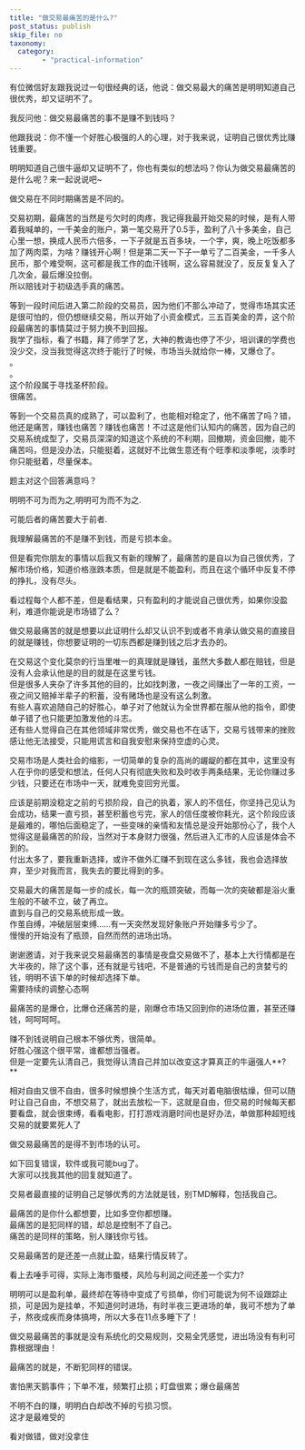 ```yaml
---
title: "做交易最痛苦的是什么?"
post_status: publish
skip_file: no
taxonomy:
  category:
        - "practical-information"
---
```


有位微信好友跟我说过一句很经典的话，他说：做交易最大的痛苦是明明知道自己很优秀，却又证明不了。

我反问他：做交易最痛苦的事不是赚不到钱吗？

他跟我说：你不懂一个好胜心极强的人的心理，对于我来说，证明自己很优秀比赚钱重要。

明明知道自己很牛逼却又证明不了，你也有类似的想法吗？你认为做交易最痛苦的是什么呢？来一起说说吧~

做交易在不同时期痛苦是不同的。

交易初期，最痛苦的当然是亏欠时的肉疼，我记得我最开始交易的时候，是有人带着我喊单的，一千美金的账户，第一笔交易开了0.5手，盈利了八十多美金，自己心里一想，换成人民币六倍多，一下子就是五百多块，一个字，爽，晚上吃饭都多加了两肉菜，为啥？赚钱开心啊！但是第二天一下子一单亏了二百美金，一千多人民币，那个难受啊，这可都是我工作的血汗钱啊，这么容易就没了，反反复复入了几次金，最后爆没拉倒。  
所以赔钱对于初级选手真的痛苦。

等到一段时间后进入第二阶段的交易员，因为他们不那么冲动了，觉得市场其实还是很可怕的，但仍想继续交易，所以开始了小资金模式，三五百美金的弄，这个阶段最痛苦的事情莫过于努力换不到回报。  
我学了指标，看了书籍，拜了师学了艺，大神的教诲也停了不少，培训课的学费也没少交，没当我觉得这次终于能行了时候，市场当头就给你一棒，又爆仓了。  
。  
。  
这个阶段属于寻找圣杯阶段。  
很痛苦。

等到一个交易员真的成熟了，可以盈利了，也能相对稳定了，他不痛苦了吗？错，他还是痛苦，赚钱也痛苦？赚钱也痛苦！不过这是他们认知内的痛苦，因为自己的交易系统成型了，交易员深深的知道这个系统的不利期，回撤期，资金回撤，能不痛苦吗，但是没办法，只能挺着，这就好不比做生意还有个旺季和淡季呢，淡季时你只能挺着，尽量保本。

题主对这个回答满意吗？

明明不可为而为之,明明可为而不为之.

可能后者的痛苦要大于前者.​

我理解最痛苦的不是赚不到钱，而是亏损本金。

但是看完你朋友的事情以后我又有新的理解了，最痛苦的是自以为自己很优秀，了解市场价格，知道价格涨跌本质，但是就是不能盈利，而且在这个循环中反复不停的挣扎，没有尽头。

看过程每个人都不差，但是看结果，只有盈利的才能说自己很优秀，如果你没盈利，难道你能说是市场错了么？

做交易最痛苦的就是想要以此证明什么却又认识不到或者不肯承认做交易的直接目的就是赚钱，你想要证明的一切东西都是赚到钱之后才去办的。

在交易这个变化莫奈的行当里唯一的真理就是赚钱，虽然大多数人都在赔钱，但是没有人会承认他是的目的就是在这里亏钱。  
但是很多人夹杂了许多其他的目的，比如找刺激，一夜之间赚出了一年的工资，一夜之间又赔掉半辈子的积蓄，没有赌场也是没有这么刺激。  
有些人喜欢追随自己的好胜心，单子对了他就认为全世界都在服从他的指令，即使单子错了也只能更加激发他的斗志。  
还有些人觉得自己在其他领域非常优秀，做交易也不在话下，交易亏钱带来的挫败感让他无法接受，只能用谎言和自我安慰来保持空虚的心灵。

交易市场是人类社会的缩影，一切简单的复杂的高尚的龌龊的都在其中，这里没有人在乎你的感受和想法，任何人只有彻底失败和及时收手两条结果，无论你赚过多少钱，只要还在市场中一天，就难免变回穷光蛋。

应该是前期没稳定之前的亏损阶段，自己的执着，家人的不信任，你坚持己见认为会成功，结果一直亏损，甚至积蓄也亏完，家人的信任度被你耗光，这个阶段应该是最难的，哪怕后面稳定了，一些变味的亲情和友情总是没开始那份心了，我个人觉得这是最痛苦的阶段，当然对于本身财力很强，然后进入汇市的人应该是体会不到的。  
付出太多了，要我重新选择，或许不做外汇赚不到现在这么多钱，我也会选择放弃，至少对我而言，我失去的要比得到的多。

交易最大的痛苦是每一步的成长，每一次的瓶颈突破，而每一次的突破都是浴火重生般的不破不立，破了再立。  
直到与自己的交易系统形成一致。  
作茧自缚，冲破层层束缚……有一天突然发现好象账户开始赚多亏少了。  
慢慢的开始没有了瓶颈，自然而然的进场出场。

谢谢邀请，对于我来说交易最痛苦的事情是夜盘交易做不了，基本上大行情都是在大半夜的，除了这个事，还有就是亏钱吧，不是普通的亏钱而是自己的贪婪亏的钱，明明不该下单的时候却选择下单。  
需要持续的调整心态啊

最痛苦的是爆仓，比爆仓还痛苦的是，刚爆仓市场又回到你的进场位置，甚至还赚钱，呵呵呵呵。

赚不到钱说明自己根本不够优秀，很简单。  
好胜心强这个很平常，谁都想当强者。  
但是一定要先认清自己，我觉得认清自己并加以改变这才算真正的牛逼强人**?**

相对自由又很不自由，很多时候想换个生活方式，每天对着电脑很枯燥，但可以随时让自己自由，不想交易了，就出去放松一下，这就是自由，但交易的时候每天都要看盘，就会很束缚，看看电影，打打游戏消磨时间也是好办法，单做那种超短线交易的就要累死人了

做交易最痛苦的是得不到市场的认可。

如下回复错误，软件或我可能bug了。  
大家可以找我其他的回复就知道了。

交易者最直接的证明自己足够优秀的方法就是钱，别TMD解释，包括我自己。

最痛苦的是你什么都想要，比如多空你都想赚。  
最痛苦的是犯同样的错，却总是控制不了自己。  
痛苦的是同样的策略，别人赚钱你亏钱。

交易最痛苦的是还差一点就止盈，结果行情反转了。

看上去唾手可得，实际上海市蜃楼，风险与利润之间还差一个实力?

明明可以是盈利单，最终却在等待中变成了亏损单，你们可能说为何不设跟踪止损，可是因为是挂单，不知道何时进场，有时半夜三更进场的单，我可不想为了单子，熬夜成疾而身体搞垮，所以大多在11点多睡下了！

做交易最痛苦的事就是没有系统化的交易规则，交易全凭感觉，进出场没有有利可靠根据理由！

最痛苦的就是，不断犯同样的错误。

害怕黑天鹅事件；下单不准，频繁打止损；盯盘很累；爆仓最痛苦

不明不白的赚，明明白白却改不掉的亏损习惯。  
这才是最难受的

看对做错，做对没拿住
